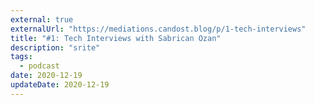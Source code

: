 ```yaml
---
external: true
externalUrl: "https://mediations.candost.blog/p/1-tech-interviews"
title: "#1: Tech Interviews with Sabrican Ozan"
description: "srite"
tags:
  - podcast
date: 2020-12-19
updateDate: 2020-12-19
---
```

